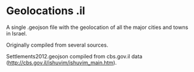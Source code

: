 # Geolocations .il

A single .geojson file with the geolocation of all the major cities and towns in Israel.

Originally compiled from several sources.

Settlements2012.geojson compiled from cbs.gov.il data (http://cbs.gov.il/ishuvim/ishuvim_main.htm).
